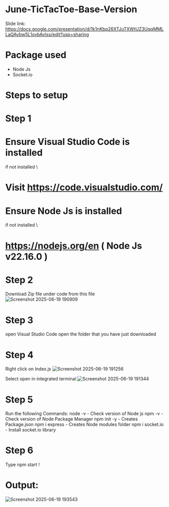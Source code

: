 # June-TicTacToe-Base-Version
Slide link: https://docs.google.com/presentation/d/1k1nKbp26XTJuTXWtUZ3UqqMMLLaQAybw5L1ovbAvIss/edit?usp=sharing

# Package used
- Node Js 
- Socket.io

# Steps to setup
# Step 1
# Ensure Visual Studio Code is installed
if not installed \
# Visit https://code.visualstudio.com/ 

# Ensure Node Js is installed 
if not installed \
# https://nodejs.org/en ( Node Js v22.16.0 )

# Step 2
Download Zip file under code from this file 
![Screenshot 2025-06-19 190909](https://github.com/user-attachments/assets/84ae4105-07b4-4630-b99c-012c3da50c63)

# Step 3
open Visual Studio Code
open the folder that you have just downloaded 

# Step 4
Right click on Index.js 
![Screenshot 2025-06-19 191256](https://github.com/user-attachments/assets/771f56cc-c1f3-4b2a-a44d-1106b1cf7fe1)

Select open in integrated terminal 
![Screenshot 2025-06-19 191344](https://github.com/user-attachments/assets/c911365f-d9b1-413e-81a9-9f654d3f5b2a)

# Step 5
Run the following Commands:
node -v - Check version of Node js
npm -v - Check version of Node Package Manager 
npm init -y - Creates Package.json 
npm i express - Creates Node modules folder 
npm i socket.io - Install socket.io library 

# Step 6
Type npm start !

# Output:
![Screenshot 2025-06-19 193543](https://github.com/user-attachments/assets/be8b56ae-0ac8-410f-bf95-8ca247ec7bdf)




